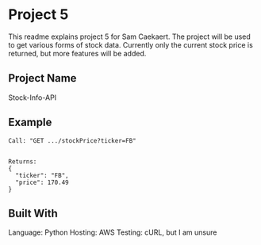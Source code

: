 # Project 5
This readme explains project 5 for Sam Caekaert. The project will be used to get various forms of stock data. Currently only the current stock price is returned, but more features will be added.

## Project Name

Stock-Info-API


## Example
```
Call: "GET .../stockPrice?ticker=FB"


Returns: 
{
  "ticker": "FB",
  "price": 170.49
}

```

## Built With
Language: Python
Hosting: AWS
Testing: cURL, but I am unsure



